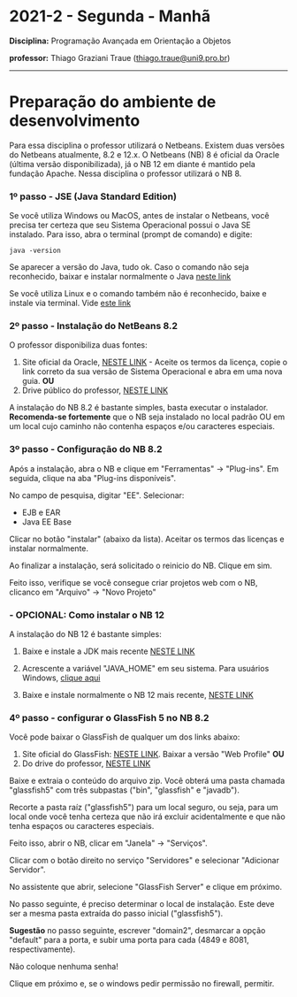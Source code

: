 # 2021-2 - Segunda - Manhã

**Disciplina:** Programação Avançada em Orientação a Objetos

**professor:** Thiago Graziani Traue (thiago.traue@uni9.pro.br)

***

# Preparação do ambiente de desenvolvimento


Para essa disciplina o professor utilizará o Netbeans. Existem duas versões do Netbeans atualmente, 8.2 e 12.x. O Netbeans (NB) 8 é oficial da Oracle (última versão disponibilizada), já o NB 12 em diante é mantido pela fundação Apache. Nessa disciplina o professor utilizará o NB 8.


### 1º passo - JSE (Java Standard Edition)

Se você utiliza Windows ou MacOS, antes de instalar o Netbeans, você precisa ter certeza que seu Sistema Operacional possui o Java SE instalado. Para isso, abra o terminal (prompt de comando) e digite:

```
java -version
```

Se aparecer a versão do Java, tudo ok. Caso o comando não seja reconhecido, baixar e instalar normalmente o Java [neste link](https://www.java.com/pt-BR/download/ie_manual.jsp?locale=pt_BR)

Se você utiliza Linux e o comando também não é reconhecido, baixe e instale via terminal. Vide [este link](https://www.digitalocean.com/community/tutorials/how-to-install-java-with-apt-on-ubuntu-20-04-pt)


### 2º passo - Instalação do NetBeans 8.2

O professor disponibiliza duas fontes:


1. Site oficial da Oracle, [NESTE LINK](https://www.oracle.com/technetwork/java/javase/downloads/jdk-netbeans-jsp-3413139-esa.html) - Aceite os termos da licença, copie o link correto da sua versão de Sistema Operacional e abra em uma nova guia.
**OU**
2. Drive público do professor, [NESTE LINK](https://drive.google.com/drive/folders/1A6m2I43PgUcC5NloemJXM-TefbyYh6EL?usp=sharing)


A instalação do NB 8.2 é bastante simples, basta executar o instalador. **Recomenda-se fortemente** que o NB seja instalado no local padrão OU em um local cujo caminho não contenha espaços e/ou caracteres especiais.


### 3º passo - Configuração do NB 8.2

Após a instalação, abra o NB e clique em "Ferramentas" -> "Plug-ins". Em seguida, clique na aba "Plug-ins disponíveis".

No campo de pesquisa, digitar "EE". Selecionar:

 - EJB e EAR
 - Java EE Base

Clicar no botão "instalar" (abaixo da lista). Aceitar os termos das licenças e instalar normalmente.

Ao finalizar a instalação, será solicitado o reinicio do NB. Clique em sim.

Feito isso, verifique se você consegue criar projetos web com o NB, clicanco em "Arquivo" -> "Novo Projeto"


### - OPCIONAL: Como instalar o NB 12

A instalação do NB 12 é bastante simples:

1. Baixe e instale a JDK mais recente [NESTE LINK](https://www.oracle.com/java/technologies/javase-jdk16-downloads.html)


2. Acrescente a variável "JAVA_HOME" em seu sistema. Para usuários Windows, [clique aqui](https://confluence.atlassian.com/confbr1/configurando-a-variavel-java_home-no-windows-933709538.html)


3. Baixe e instale normalmente o NB 12 mais recente, [NESTE LINK](https://netbeans.apache.org/)


### 4º passo - configurar o GlassFish 5 no NB 8.2

Você pode baixar o GlassFish de qualquer um dos links abaixo:

1. Site oficial do GlassFish: [NESTE LINK](https://javaee.github.io/glassfish/download). Baixar a versão "Web Profile"
**OU**
2. Do drive do professor, [NESTE LINK](https://drive.google.com/drive/folders/1A6m2I43PgUcC5NloemJXM-TefbyYh6EL?usp=sharing)

Baixe e extraia o conteúdo do arquivo zip. Você obterá uma pasta chamada "glassfish5" com três subpastas ("bin", "glassfish" e "javadb").

Recorte a pasta raíz ("glassfish5") para um local seguro, ou seja, para um local onde você tenha certeza que não irá excluir acidentalmente e que não tenha espaços ou caracteres especiais.

Feito isso, abrir o NB, clicar em "Janela" -> "Serviços".

Clicar com o botão direito no serviço "Servidores" e selecionar "Adicionar Servidor".

No assistente que abrir, selecione "GlassFish Server" e clique em próximo.

No passo seguinte, é preciso determinar o local de instalação. Este deve ser a mesma pasta extraída do passo inicial ("glassfish5").

**Sugestão** no passo seguinte, escrever "domain2", desmarcar a opção "default" para a porta, e subir uma porta para cada (4849 e 8081, respectivamente).

Não coloque nenhuma senha!

Clique em próximo e, se o windows pedir permissão no firewall, permitir.
